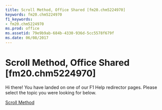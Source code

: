 ```yaml
---
title: Scroll Method, Office Shared [fm20.chm5224970]
keywords: fm20.chm5224970
f1_keywords:
- fm20.chm5224970
ms.prod: office
ms.assetid: 79e9b9ab-684b-4330-936d-5cc5578f679f
ms.date: 06/08/2017
---
```



# Scroll Method, Office Shared [fm20.chm5224970]

Hi there! You have landed on one of our F1 Help redirector pages. Please select the topic you were looking for below.

[Scroll Method](http://msdn.microsoft.com/library/dbbfcf37-c511-3112-55f6-b2e8ca055db3%28Office.15%29.aspx)

